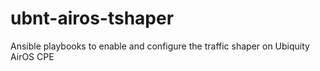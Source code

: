 # ubnt-airos-tshaper
Ansible playbooks to enable and configure the traffic shaper on Ubiquity AirOS CPE

